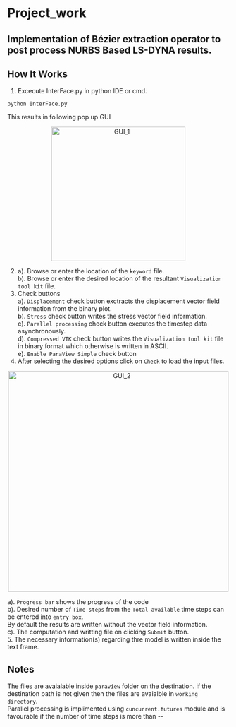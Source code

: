 # Project_work
## Implementation of Bézier extraction operator to post process NURBS Based LS-DYNA results.

## How It Works
1. Excecute InterFace.py in python IDE or cmd.
```
python InterFace.py
```
This results in following pop up GUI

<p align="center">
  <img src="https://user-images.githubusercontent.com/84045203/117933196-97ea8380-b301-11eb-8e07-09a5569e01c0.PNG" alt="GUI_1" width="304">
</p>

2. a). Browse or enter the location of the `keyword` file.  
   b). Browse or enter the desired location of the resultant `Visualization tool kit` file.  
3. Check buttons  
   a). `Displacement` check button exctracts the displacement vector field information from the binary plot.  
   b). `Stress` check button writes the stress vector field information.  
   c). `Parallel processing` check button executes the timestep data asynchronously.  
   d). `Compressed VTK` check button writes the `Visualization tool kit` file in binary format which otherwise is written in ASCII.  
   e). `Enable ParaView Simple` check button
4. After selecting the desired options click on `Check` to load the input files.  
<p align="center">
  <img src="https://user-images.githubusercontent.com/84045203/117939072-016d9080-b308-11eb-9192-e30ef1b4273f.jpg" alt="GUI_2" width="500">
</p>

   a). `Progress bar` shows the progress of the code  
   b). Desired number of `Time steps` from the `Total available` time steps can be entered into `entry box`.  
       By default the results are written without the vector field information.  
   c). The computation and writting file on clicking `Submit` button.   
5. The necessary information(s) regarding thre model is written inside the text frame.   
 
 ## Notes
 
 The files are avaialable inside `paraview` folder on the destination. if the destination path is not given then the files are avaialble in `working directory`.  
 Parallel processing is implimented using `cuncurrent.futures` module and is favourable if the number of time steps is more than --
